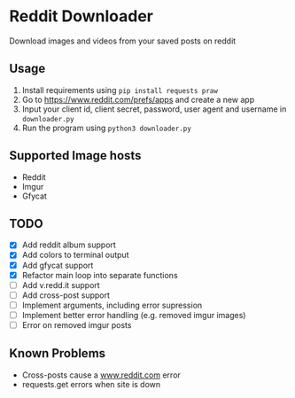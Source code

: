# Reddit Downloader

Download images and videos from your saved posts on reddit

## Usage

1. Install requirements using ```pip install requests praw```
2. Go to https://www.reddit.com/prefs/apps and create a new app
3. Input your client id, client secret, password, user agent and username in ```downloader.py```
4. Run the program using ```python3 downloader.py```

## Supported Image hosts

- Reddit
- Imgur
- Gfycat

## TODO

- [x] Add reddit album support
- [x] Add colors to terminal output
- [x] Add gfycat support
- [x] Refactor main loop into separate functions
- [ ] Add v.redd.it support
- [ ] Add cross-post support
- [ ] Implement arguments, including error supression
- [ ] Implement better error handling (e.g. removed imgur images)
- [ ] Error on removed imgur posts

## Known Problems

- Cross-posts cause a www.reddit.com error
- requests.get errors when site is down
